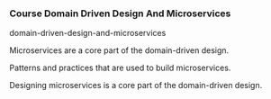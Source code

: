 ### Course Domain Driven Design And Microservices
domain-driven-design-and-microservices

Microservices are a core part of the domain-driven design.

Patterns and practices that are used to build microservices.

Designing microservices is a core part of the domain-driven design.


